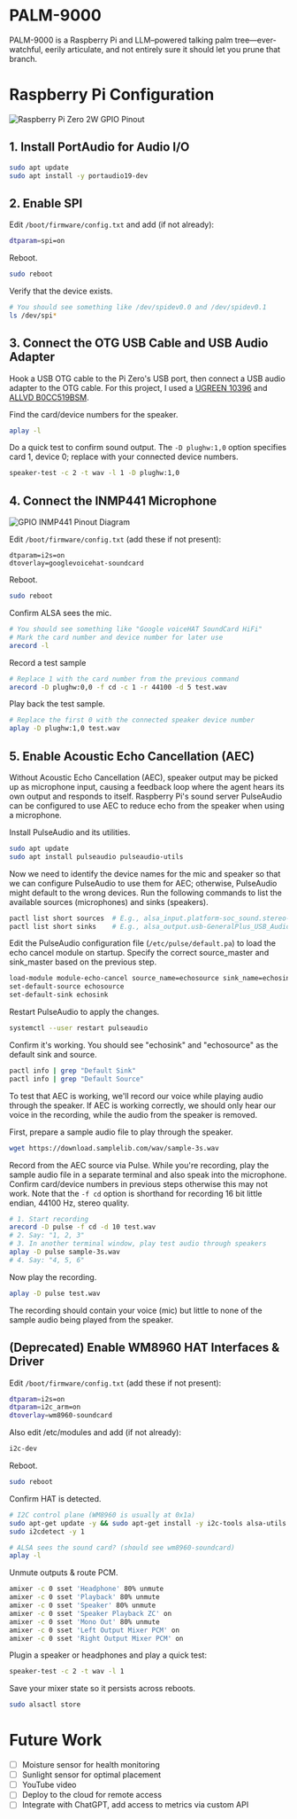 # PALM-9000
PALM-9000 is a Raspberry Pi and LLM–powered talking palm tree—ever-watchful, eerily articulate, and not entirely sure it should let you prune that branch.

# Raspberry Pi Configuration

![Raspberry Pi Zero 2W GPIO Pinout](images/Raspberry-Pi-Zero-2W-GPIO-Pinout.png)

## 1. Install PortAudio for Audio I/O

```sh
sudo apt update
sudo apt install -y portaudio19-dev
```

## 2. Enable SPI

Edit `/boot/firmware/config.txt` and add (if not already):
```sh
dtparam=spi=on
```

Reboot.
```sh
sudo reboot
```

Verify that the device exists.
```sh
# You should see something like /dev/spidev0.0 and /dev/spidev0.1
ls /dev/spi*
```

## 3. Connect the OTG USB Cable and USB Audio Adapter

Hook a USB OTG cable to the Pi Zero's USB port, then connect a USB audio adapter to the OTG cable. For this project, I used a [UGREEN 10396](https://www.amazon.co.jp/dp/B00LN3LQKQ) and [ALLVD B0CC519BSM](https://www.amazon.co.jp/dp/B0CC519BSM).

Find the card/device numbers for the speaker.
```sh
aplay -l
```

Do a quick test to confirm sound output. The `-D plughw:1,0` option specifies card 1, device 0; replace with your connected device numbers.
```sh
speaker-test -c 2 -t wav -l 1 -D plughw:1,0
```

## 4. Connect the INMP441 Microphone

![GPIO INMP441 Pinout Diagram](images/GPIO-INMP441-Pinout-Diagram.png)

Edit `/boot/firmware/config.txt` (add these if not present):
```
dtparam=i2s=on
dtoverlay=googlevoicehat-soundcard
```

Reboot.
```sh
sudo reboot
```

Confirm ALSA sees the mic.
```sh
# You should see something like "Google voiceHAT SoundCard HiFi"
# Mark the card number and device number for later use
arecord -l
```

Record a test sample
```sh
# Replace 1 with the card number from the previous command
arecord -D plughw:0,0 -f cd -c 1 -r 44100 -d 5 test.wav
```

Play back the test sample.
```sh
# Replace the first 0 with the connected speaker device number
aplay -D plughw:1,0 test.wav
```

## 5. Enable Acoustic Echo Cancellation (AEC)

Without Acoustic Echo Cancellation (AEC), speaker output may be picked up as microphone input, causing a feedback loop where the agent hears its own output and responds to itself. Raspberry Pi's sound server PulseAudio can be configured to use AEC to reduce echo from the speaker when using a microphone.

Install PulseAudio and its utilities.
```sh
sudo apt update
sudo apt install pulseaudio pulseaudio-utils
```

Now we need to identify the device names for the mic and speaker so that we can configure PulseAudio to use them for AEC; otherwise, PulseAudio might default to the wrong devices. Run the following commands to list the available sources (microphones) and sinks (speakers).
```sh
pactl list short sources  # E.g., alsa_input.platform-soc_sound.stereo-fallback
pactl list short sinks    # E.g., alsa_output.usb-GeneralPlus_USB_Audio_Device-00.analog-stereo
```

Edit the PulseAudio configuration file (`/etc/pulse/default.pa`) to load the echo cancel module on startup. Specify the correct source_master and sink_master based on the previous step.
```sh
load-module module-echo-cancel source_name=echosource sink_name=echosink source_master=alsa_input.platform-soc_sound.stereo-fallback sink_master=alsa_output.usb-GeneralPlus_USB_Audio_Device-00.analog-stereo aec_method=webrtc aec_args="analog_gain_control=0 digital_gain_control=1"
set-default-source echosource
set-default-sink echosink
```

Restart PulseAudio to apply the changes.
```sh
systemctl --user restart pulseaudio
```

Confirm it's working. You should see "echosink" and "echosource" as the default sink and source.
```sh
pactl info | grep "Default Sink"
pactl info | grep "Default Source"
```

To test that AEC is working, we'll record our voice while playing audio through the speaker. If AEC is working correctly, we should only hear our voice in the recording, while the audio from the speaker is removed.

First, prepare a sample audio file to play through the speaker.
```sh
wget https://download.samplelib.com/wav/sample-3s.wav
```

Record from the AEC source via Pulse. While you're recording, play the sample audio file in a separate terminal and also speak into the microphone. Confirm card/device numbers in previous steps otherwise this may not work. Note that the `-f cd` option is shorthand for recording 16 bit little endian, 44100 Hz, stereo quality.
```sh
# 1. Start recording
arecord -D pulse -f cd -d 10 test.wav
# 2. Say: "1, 2, 3"
# 3. In another terminal window, play test audio through speakers
aplay -D pulse sample-3s.wav
# 4. Say: "4, 5, 6"
```

Now play the recording.
```sh
aplay -D pulse test.wav
```

The recording should contain your voice (mic) but little to none of the sample audio being played from the speaker.

## (Deprecated) Enable WM8960 HAT Interfaces & Driver

Edit `/boot/firmware/config.txt` (add these if not present):
```sh
dtparam=i2s=on
dtparam=i2c_arm=on
dtoverlay=wm8960-soundcard
```

Also edit /etc/modules and add (if not already):
```sh
i2c-dev
```

Reboot.
```sh
sudo reboot
```

Confirm HAT is detected.
```sh
# I2C control plane (WM8960 is usually at 0x1a)
sudo apt-get update -y && sudo apt-get install -y i2c-tools alsa-utils
sudo i2cdetect -y 1

# ALSA sees the sound card? (should see wm8960-soundcard)
aplay -l
```

Unmute outputs & route PCM.
```sh
amixer -c 0 sset 'Headphone' 80% unmute
amixer -c 0 sset 'Playback' 80% unmute
amixer -c 0 sset 'Speaker' 80% unmute
amixer -c 0 sset 'Speaker Playback ZC' on
amixer -c 0 sset 'Mono Out' 80% unmute
amixer -c 0 sset 'Left Output Mixer PCM' on
amixer -c 0 sset 'Right Output Mixer PCM' on
```

Plugin a speaker or headphones and play a quick test:
```sh
speaker-test -c 2 -t wav -l 1
```

Save your mixer state so it persists across reboots.
```sh
sudo alsactl store
```

# Future Work

- [ ] Moisture sensor for health monitoring
- [ ] Sunlight sensor for optimal placement
- [ ] YouTube video
- [ ] Deploy to the cloud for remote access
- [ ] Integrate with ChatGPT, add access to metrics via custom API
